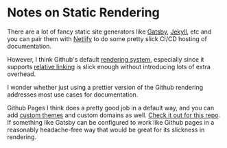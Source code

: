 # Notes on Static Rendering

There are a lot of fancy static site generators like [Gatsby](https://www.gatsbyjs.org/), [Jekyll](https://jekyllrb.com/), etc and you can pair them with [Netlify](https://www.netlify.com/) to do some pretty slick CI/CD hosting of documentation.

However, I think Github's default [rendering system](https://github.com/github/markup), especially since it supports [relative linking](https://blog.github.com/2013-01-31-relative-links-in-markup-files/) is slick enough without introducing lots of extra overhead.

I wonder whether just using a prettier version of the Github rendering addresses most use cases for documentation.

Github Pages I think does a pretty good job in a default way, and you can add [custom themes](https://help.github.com/articles/adding-a-jekyll-theme-to-your-github-pages-site/) and custom domains as well.  [Check it out for this repo](https://geetduggal.github.io/notes/).   If something like Gatsby can be configured to work like Github pages in a reasonably headache-free way that would be great for its slickness in rendering.
